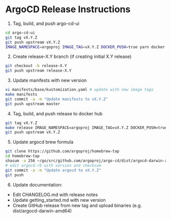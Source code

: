 # ArgoCD Release Instructions

1. Tag, build, and push argo-cd-ui
```bash
cd argo-cd-ui
git tag vX.Y.Z
git push upstream vX.Y.Z
IMAGE_NAMESPACE=argoproj IMAGE_TAG=vX.Y.Z DOCKER_PUSH=true yarn docker
```

2. Create release-X.Y branch (if creating initial X.Y release)
```bash
git checkout -b release-X.Y
git push upstream release-X.Y
```

3. Update manifests with new version
```bash
vi manifests/base/kustomization.yaml # update with new image tags
make manifests
git commit -a -m "Update manifests to vX.Y.Z"
git push upstream master
```

4. Tag, build, and push release to docker hub
```bash
git tag vX.Y.Z
make release IMAGE_NAMESPACE=argoproj IMAGE_TAG=vX.Y.Z DOCKER_PUSH=true
git push upstream vX.Y.Z
```

5. Update argocd brew formula
```bash
git clone https://github.com/argoproj/homebrew-tap
cd homebrew-tap
shasum -a 256 ~/go/src/github.com/argoproj/argo-cd/dist/argocd-darwin-amd64
# edit argocd.rb with version and checksum
git commit -a -m "Update argocd to vX.Y.Z"
git push
```

6. Update documentation:
* Edit CHANGELOG.md with release notes
* Update getting_started.md with new version
* Create GitHub release from new tag and upload binaries (e.g. dist/argocd-darwin-amd64)
